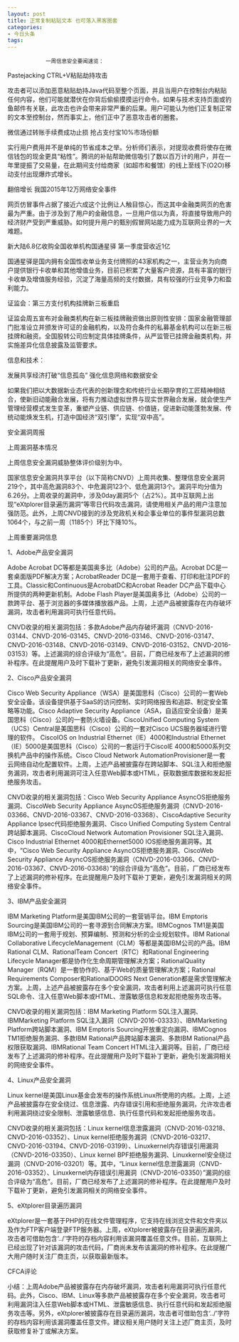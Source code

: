 ```yaml
---
layout: post
title: 正常复制粘贴文本 也可落入黑客圈套
categories:
- 今日头条
tags:
---
```

				一周信息安全要闻速览：

Pastejacking CTRL+V粘贴劫持攻击

攻击者可以添加恶意粘贴劫持Java代码至整个页面，并且当用户在控制台内粘贴任何内容，他们可能就潜伏在你背后偷偷摸摸运行命令。如果与技术支持页面或钓鱼邮件有关联，此攻击也许会带来非常严重的后果。用户可能认为他们正复制正常的文本至控制台，然而事实上，他们正中了恶意攻击者的圈套。

微信通过转账手续费成功止损 抢占支付宝10%市场份额

实行用户费用并不是单纯的节省成本之举。分析师们表示，对提现收费将使存在微信钱包的现金更具“粘性”。腾讯的补贴帮助微信吸引了数以百万计的用户，并在一年里提振了交易量，在此期间支付给商家（如超市和餐馆）的线上至线下(O2O)移动支付出现爆炸式增长。

翻倍增长 我国2015年12万网络安全事件

网页仿冒事件占据了接近六成这个比例让人触目惊心，而这其中金融类网页的危害最为严重。由于涉及到了用户的金融信息，一旦用户信以为真，将直接导致用户的经济财产受到严重威胁。如何提升用户的甄别假冒网站能力成为互联网业界的一大难题。

新大陆6.8亿收购全国收单机构国通星驿 第一季度营收近1亿

国通星驿是国内拥有全国性收单业务支付牌照的43家机构之一，主营业务为向商户提供银行卡收单和其他增值业务，目前已积累了大量客户资源，具有丰富的银行卡收单及增值服务经验，沉淀了海量高频的支付数据，具有较强的行业竞争力和盈利能力。

证监会：第三方支付机构挂牌新三板重启

证监会周五宣布对金融类机构在新三板挂牌融资做出原则性安排：国家金融管理部门批准设立并颁发许可证的金融机构，以及符合条件的私募基金机构可以在新三板挂牌和融资。全国股转公司应制定具体挂牌条件，从严监管已挂牌金融类机构，并实施差异化信息披露及监管要求。

信息和技术：

发展共享经济打破“信息孤岛” 强化信息网络和数据安全

如果我们把以大数据新业态代表的创新理念和传统行业长期孕育的工匠精神相结合，使新旧动能融合发展，将有力推动虚拟世界与现实世界融合发展，就会使生产管理经营模式发生变革，重塑产业链、供应链、价值链，促进新动能蓬勃发展、传统动能焕发生机，打造中国经济“双引擎”，实现“双中高”。

安全漏洞周报

上周漏洞基本情况

上周信息安全漏洞威胁整体评价级别为中。

国家信息安全漏洞共享平台（以下简称CNVD）上周共收集、整理信息安全漏洞219个，其中高危漏洞83个、中危漏洞123个、低危漏洞13个。漏洞平均分值为6.26分。上周收录的漏洞中，涉及0day漏洞5个（占2%）。其中互联网上出现“eXtplorer目录遍历漏洞”等零日代码攻击漏洞，请使用相关产品的用户注意加强防范。此外，上周CNVD接到的涉及党政机关和企事业单位的事件型漏洞总数1064个，与之前一周（1185个）环比下降10%。

上周重要漏洞信息

1、Adobe产品安全漏洞

Adobe Acrobat DC等都是美国奥多比（Adobe）公司的产品。Acrobat DC是一套桌面版PDF解决方案；AcrobatReader DC是一套用于查看、打印和批注PDF的工具。Classic和Continuous是AcrobatDC和Acrobat Reader DC产品下载中心所提供的两种更新机制。Adobe Flash Player是美国奥多比（Adobe）公司的一款跨平台、基于浏览器的多媒体播放器产品。上周，上述产品被披露存在内存破坏漏洞，攻击者利用漏洞可执行任意代码。

CNVD收录的相关漏洞包括：多款Adobe产品内存破坏漏洞（CNVD-2016-03144、CNVD-2016-03145、CNVD-2016-03146、CNVD-2016-03147、CNVD-2016-03148、CNVD-2016-03149、CNVD-2016-03152、CNVD-2016-03153）等。上述漏洞的综合评级为“高危”。目前，厂商已经发布了上述漏洞的修补程序。在此提醒用户及时下载补丁更新，避免引发漏洞相关的网络安全事件。

2、Cisco产品安全漏洞

Cisco Web Security Appliance（WSA）是美国思科（Cisco）公司的一套Web安全设备。该设备提供基于SaaS的访问控制、实时网络报告和追踪、制定安全策略等功能。Cisco Adaptive Security Appliance（ASA，自适应安全设备）是美国思科（Cisco）公司的一套防火墙设备。CiscoUnified Computing System（UCS）Central是美国思科（Cisco）公司的一套对Cisco UCS服务器域进行管理的软件。 CiscoIOS on Industrial Ethernet（IE）4000和Industrial Ethernet（IE）5000是美国思科（Cisco）公司的一套运行于CiscoIE 4000和5000系列交换机产品中的操作系统。Cisco Cloud Network AutomationProvisioner是一套云网络自动化配置软件。上周，上述产品被披露存在跨站脚本、SQL注入和拒绝服务漏洞，攻击者利用漏洞可注入任意Web脚本或HTML，获取数据库数据和发起拒绝服务攻击。

CNVD收录的相关漏洞包括：Cisco Web Security Appliance AsyncOS拒绝服务漏洞、CiscoWeb Security Appliance AsyncOS拒绝服务漏洞（CNVD-2016-03366、CNVD-2016-03367、CNVD-2016-03368）、CiscoAdaptive Security Appliance Ipsec代码拒绝服务漏洞、Cisco Unified Computing System Central跨站脚本漏洞、CiscoCloud Network Automation Provisioner SQL注入漏洞、Cisco Industrial Ethernet 4000和Ethernet5000 IOS拒绝服务漏洞等。其中，“Cisco Web Security Appliance AsyncOS拒绝服务漏洞、CiscoWeb Security Appliance AsyncOS拒绝服务漏洞（CNVD-2016-03366、CNVD-2016-03367、CNVD-2016-03368）”的综合评级为“高危”。目前，厂商已经发布了上述漏洞的修补程序。在此提醒用户及时下载补丁更新，避免引发漏洞相关的网络安全事件。

3、IBM产品安全漏洞

IBM Marketing Platform是美国IBM公司的一套营销平台。IBM Emptoris Sourcing是美国IBM公司的一套寻源到合同解决方案。IBMCognos TM1是美国IBM公司的一套用于规划、预算编制、预测和分析的企业规划软件。IBM Rational Collaborative LifecycleManagement（CLM）等都是美国IBM公司的产品。IBM Rational CLM、RationalTeam Concert（RTC）和Rational Engineering Lifecycle Manager都是协作化生命周期管理解决方案；RationalQuality Manager（RQM）是一套协作的、基于Web的质量管理解决方案；Rational Requirements Composer和RationalDOORS Next Generation都是需求管理解决方案。上周，上述产品被披露存在多个安全漏洞，攻击者利用上述漏洞可执行任意SQL命令、注入任意Web脚本或HTML、泄露敏感信息和发起拒绝服务攻击等。

CNVD收录的相关漏洞包括：IBM Marketing Platform SQL注入漏洞、IBMMarketing Platform SQL注入漏洞（CNVD-2016-03333）、IBMMarketing Platform跨站脚本漏洞、IBM Emptoris Sourcing开放重定向漏洞、IBMCognos TM1拒绝服务漏洞、多款IBM Rational产品跨站脚本漏洞、多款IBM Rational产品权限获取漏洞、IBMRational Team Concert HTML注入漏洞等。目前，厂商已经发布了上述漏洞的修补程序。在此提醒用户及时下载补丁更新，避免引发漏洞相关的网络安全事件。

4、Linux产品安全漏洞

Linux kernel是美国Linux基金会发布的操作系统Linux所使用的内核。上周，上述产品被披露存在安全绕过、信息泄露、内存错误引用和拒绝服务漏洞，允许攻击者利用漏洞绕过安全限制、泄露敏感信息、执行任意代码和发起拒绝服务攻击。

CNVD收录的相关漏洞包括：Linux kernel信息泄露漏洞（CNVD-2016-03218、CNVD-2016-03352）、Linux kernel拒绝服务漏洞（CNVD-2016-03217、CNVD-2016-03194、CNVD-2016-03199）、Linuxkernel内存错误引用漏洞（CNVD-2016-03350）、Linux kernel BPF拒绝服务漏洞、Linuxkernel安全绕过漏洞（CNVD-2016-03201）等。其中，“Linux kernel信息泄露漏洞（CNVD-2016-03352）、Linuxkernel内存错误引用漏洞（CNVD-2016-03350）”漏洞的综合评级为“高危”。目前，厂商已经发布了上述漏洞的修补程序。在此提醒用户及时下载补丁更新，避免引发漏洞相关的网络安全事件。

5、eXtplorer目录遍历漏洞

eXtplorer是一套基于PHP的在线文件管理程序，它支持在线浏览文件和文件夹以及作为FTP客户端登录FTP服务器。上周，eXtplorer被披露存在目录遍历漏洞，攻击者可借助包含‘../’字符的存档内容利用该漏洞覆盖任意文件。目前，互联网上已经出现了针对该漏洞的攻击代码，厂商尚未发布该漏洞的修补程序。在此提醒广大用户随时关注厂商主页，以获取最新版本。

CFCA评论

小结：上周Adobe产品被披露存在内存破坏漏洞，攻击者利用漏洞可执行任意代码。此外，Cisco、IBM、Linux等多款产品被披露存在多个安全漏洞，攻击者可利用漏洞注入任意Web脚本或HTML、泄露敏感信息、执行任意代码和发起拒绝服务攻击等。另外，eXtplorer被披露存在目录遍历漏洞，攻击者可借助包含‘../’字符的存档内容利用该漏洞覆盖任意文件。建议相关用户随时关注上述厂商主页，及时获取修复补丁或解决方案。